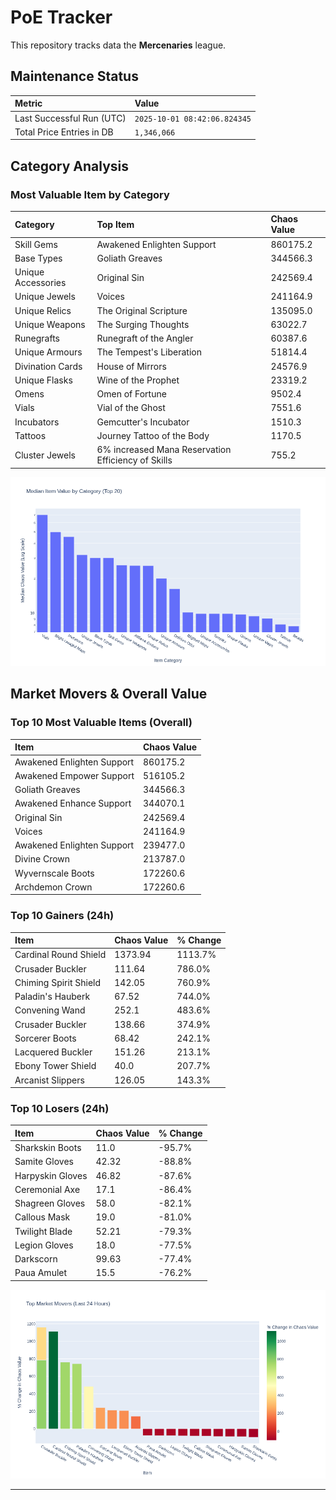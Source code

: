 # PoE Tracker

This repository tracks data the **Mercenaries** league.

## Maintenance Status

<!-- START_MAINTENANCE -->
| Metric | Value |
|:---|:---|
| Last Successful Run (UTC) | `2025-10-01 08:42:06.824345` |
| Total Price Entries in DB | `1,346,066` |

<!-- END_MAINTENANCE -->

## Category Analysis

<!-- START_CATEGORY_ANALYSIS -->
### Most Valuable Item by Category
| Category | Top Item | Chaos Value |
| :--- | :--- | :--- |
| Skill Gems | Awakened Enlighten Support | 860175.2 |
| Base Types | Goliath Greaves | 344566.3 |
| Unique Accessories | Original Sin | 242569.4 |
| Unique Jewels | Voices | 241164.9 |
| Unique Relics | The Original Scripture | 135095.0 |
| Unique Weapons | The Surging Thoughts | 63022.7 |
| Runegrafts | Runegraft of the Angler | 60387.6 |
| Unique Armours | The Tempest's Liberation | 51814.4 |
| Divination Cards | House of Mirrors | 24576.9 |
| Unique Flasks | Wine of the Prophet | 23319.2 |
| Omens | Omen of Fortune | 9502.4 |
| Vials | Vial of the Ghost | 7551.6 |
| Incubators | Gemcutter's Incubator | 1510.3 |
| Tattoos | Journey Tattoo of the Body | 1170.5 |
| Cluster Jewels | 6% increased Mana Reservation Efficiency of Skills | 755.2 |


![Category Analysis Chart](charts/category_analysis.png)
<!-- END_CATEGORY_ANALYSIS -->

## Market Movers & Overall Value

<!-- START_ANALYSIS -->
### Top 10 Most Valuable Items (Overall)
| Item | Chaos Value |
| :--- | :--- |
| Awakened Enlighten Support | 860175.2 |
| Awakened Empower Support | 516105.2 |
| Goliath Greaves | 344566.3 |
| Awakened Enhance Support | 344070.1 |
| Original Sin | 242569.4 |
| Voices | 241164.9 |
| Awakened Enlighten Support | 239477.0 |
| Divine Crown | 213787.0 |
| Wyvernscale Boots | 172260.6 |
| Archdemon Crown | 172260.6 |

### Top 10 Gainers (24h)
| Item | Chaos Value | % Change |
| :--- | :--- | :--- |
| Cardinal Round Shield | 1373.94 | 1113.7% |
| Crusader Buckler | 111.64 | 786.0% |
| Chiming Spirit Shield | 142.05 | 760.9% |
| Paladin's Hauberk | 67.52 | 744.0% |
| Convening Wand | 252.1 | 483.6% |
| Crusader Buckler | 138.66 | 374.9% |
| Sorcerer Boots | 68.42 | 242.1% |
| Lacquered Buckler | 151.26 | 213.1% |
| Ebony Tower Shield | 40.0 | 207.7% |
| Arcanist Slippers | 126.05 | 143.3% |

### Top 10 Losers (24h)
| Item | Chaos Value | % Change |
| :--- | :--- | :--- |
| Sharkskin Boots | 11.0 | -95.7% |
| Samite Gloves | 42.32 | -88.8% |
| Harpyskin Gloves | 46.82 | -87.6% |
| Ceremonial Axe | 17.1 | -86.4% |
| Shagreen Gloves | 58.0 | -82.1% |
| Callous Mask | 19.0 | -81.0% |
| Twilight Blade | 52.21 | -79.3% |
| Legion Gloves | 18.0 | -77.5% |
| Darkscorn | 99.63 | -77.4% |
| Paua Amulet | 15.5 | -76.2% |


![Market Movers Chart](charts/market_movers.png)
<!-- END_ANALYSIS -->

---
